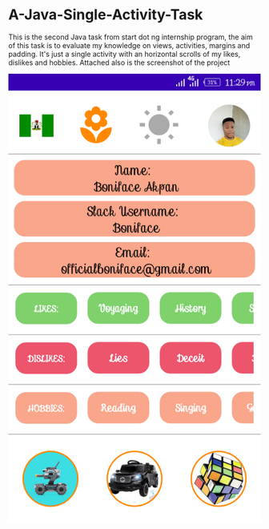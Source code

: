 # A-Java-Single-Activity-Task
This is the second Java task from start dot ng internship program, the aim of this task is to evaluate my knowledge on views, activities, margins and padding. It's just a single activity with an horizontal scrolls of my likes, dislikes and hobbies.
Attached also is the screenshot of the project


![Screenshot](https://github.com/Officialboniface/A-Java-Single-Activity-Task/blob/master/Screenshot_20200404-232939.png)

